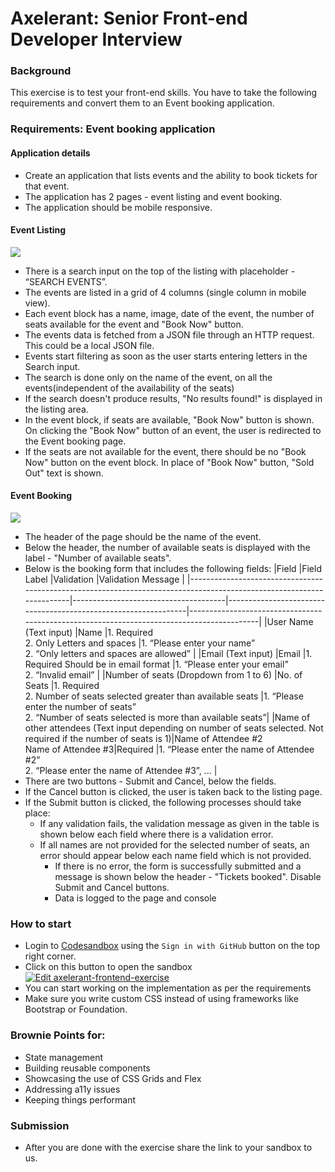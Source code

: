 # Axelerant: Senior Front-end Developer Interview

### Background

This exercise is to test your front-end skills. You have to take the following requirements and convert them to an Event booking application.

### Requirements: Event booking application

#### Application details

- Create an application that lists events and the ability to book tickets for that event.
- The application has 2 pages - event listing and event booking.
- The application should be mobile responsive.

#### Event Listing

![](listing.png)

- There is a search input on the top of the listing with placeholder - “SEARCH EVENTS”.
- The events are listed in a grid of 4 columns (single column in mobile view).
- Each event block has a name, image, date of the event, the number of seats available for the event and "Book Now" button.
- The events data is fetched from a JSON file through an HTTP request. This could be a local JSON file.
- Events start filtering as soon as the user starts entering letters in the Search input.
- The search is done only on the name of the event, on all the events(independent of the availability of the seats)
- If the search doesn't produce results, "No results found!" is displayed in the listing area.
- In the event block, if seats are available, "Book Now" button is shown. On clicking the "Book Now" button of an event, the user is redirected to the Event booking page.
- If the seats are not available for the event, there should be no "Book Now" button on the event block. In place of "Book Now" button, "Sold Out" text is shown.

#### Event Booking
![](booking.png)
- The header of the page should be the name of the event.
- Below the header, the number of available seats is displayed with the label - "Number of available seats".
- Below is the booking form that includes the following fields:
  |Field |Field Label |Validation |Validation Message |
  |----------------------------------------------------------------------------------------------------------------------|--------------------------------------|----------------------------------------------------------------|-------------------------------------------------------------------------------------------|
  |User Name (Text input) |Name |1. Required<br/> 2. Only Letters and spaces |1. “Please enter your name”<br/> 2. “Only letters and spaces are allowed” |
  |Email (Text input) |Email |1. Required Should be in email format |1. “Please enter your email”<br/> 2. “Invalid email” |
  |Number of seats (Dropdown from 1 to 6) |No. of Seats |1. Required<br/> 2. Number of seats selected greater than available seats |1. “Please enter the number of seats”<br/> 2. “Number of seats selected is more than available seats”|
  |Name of other attendees (Text input depending on number of seats selected. Not required if the number of seats is 1)|Name of Attendee #2<br/> Name of Attendee #3|Required |1. “Please enter the name of Attendee #2”<br/> 2. “Please enter the name of Attendee #3”, ... |
- There are two buttons - Submit and Cancel, below the fields.
- If the Cancel button is clicked, the user is taken back to the listing page.
- If the Submit button is clicked, the following processes should take place:
  - If any validation fails, the validation message as given in the table is shown below each field where there is a validation error.
  - If all names are not provided for the selected number of seats, an error should appear below each name field which is not provided.
    - If there is no error, the form is successfully submitted and a message is shown below the header - "Tickets booked". Disable Submit and Cancel buttons.
    - Data is logged to the page and console

### How to start

- Login to [Codesandbox](https://codesandbox.io) using the `Sign in with GitHub` button on the top right corner.
- Click on this button to open the sandbox  
  [![Edit axelerant-frontend-exercise](https://codesandbox.io/static/img/play-codesandbox.svg)](https://codesandbox.io/s/new?fontsize=14)
- You can start working on the implementation as per the requirements
- Make sure you write custom CSS instead of using frameworks like Bootstrap or Foundation.

### Brownie Points for:

- State management
- Building reusable components
- Showcasing the use of CSS Grids and Flex
- Addressing a11y issues
- Keeping things performant

### Submission

- After you are done with the exercise share the link to your sandbox to us.
